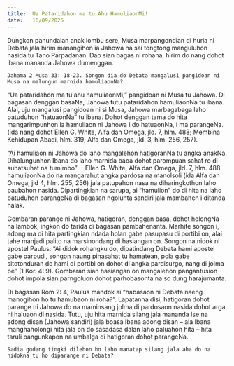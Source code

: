 ```yaml
---
title:  Ua Pataridahon ma tu Ahu HamuliaonMi!
date:   16/09/2025
---
```


Dungkon panundalan anak lombu sere, Musa marpangondian di huria ni Debata jala hirim manangihon ia Jahowa na sai tongtong manguluhon nasida tu Tano Parpadanan. Dao sian bagas ni rohana, hirim do nang dohot ibana mananda Jahowa dumenggan.

`Jahama 2 Musa 33: 18-23. Songon dia do Debata mangalusi pangidoan ni Musa na malungun marnida hamuliaonNa?`

“Ua pataridahon ma tu ahu hamuliaonMi,” pangidoan ni Musa tu Jahowa. Di bagasan denggan basaNa, Jahowa tutu pataridahon hamuliaonNa tu ibana. Alai, uju mangalusi pangidoan ni si Musa, Jahowa marbagabaga laho patuduhon “hatuaonNa” tu ibana. Dohot denggan tama do hita mangarimpunhon ia hamuliaon ni Jahowa i do hatuaonNa, i ma parangeNa. (ida nang dohot Ellen G. White, Alfa dan Omega, jld. 7, hlm. 488; Membina Kehidupan Abadi, hlm. 319; Alfa dan Omega, jld. 3, hlm. 256, 257).

“Ai hamuliaon ni Jahowa do laho mangalehon hatigoranNa tu angka anakNa. Dihalungunhon Ibana do laho marnida baoa dohot parompuan sahat ro di suhatsuhat na tumimbo” —Ellen G. White, Alfa dan Omega, jld. 7, hlm. 488. hamuliaonNa do na mangarahut angka pardosa na manolsoli (ida Alfa dan Omega, jld 4, hlm. 255, 256) jala patupahon nasa na diharingkothon laho paubahon nasida. Dipartingkian na sarupa, ai “hamulion” do di hita na laho patuduhon parangeNa di bagasan ngolunta sandiri jala mambahen i ditanda halak.

Gombaran parange ni Jahowa, hatigoran, denggan basa, dohot holongNa na lambok, ingkon do tarida di bagasan pambahenanta. Marhite songon i, adong ma di hita partingkian ndada holan gabe pasupasu di portibi on, alai tahe manjadi palito na marsinondang di hasiangan on. Songon na nidok ni apostel Paulus: “Ai didok rohangku do, dipatindang Debata hami apostel gabe parpudi, songon naung pinasahat tu hamatean, pola gabe sitotonduran do hami di portibi on dohot di angka pardisurgo, nang di jolma pe” (1 Kor. 4: 9). Gombaran sian hasiangan on mangalehon pangantusion dohot impola sian parngoluon dohot parhobasonta na so dung harajumanta.

Di bagasan Rom 2: 4, Paulus mandok ai “habasaon ni Debata naeng manogihon ho tu hamubaon ni roha?”. Lapatanna disi, hatigoran dohot parange ni Jahowa do na maminsang jolma di pardosaon nasida dohot arga ni haluaon di nasida. Tutu, uju hita marnida silang jala mananda Ise na adong disan (Jahowa sandiri) jala boasa Ibana adong disan – ala Ibana manghaholongi hita jala on do sasadasa dalan laho paluahon hita – hita taruli pangunkapon na umbalga di hatigoran dohot parangeNa.

`Sadia godang tingki dilehon ho laho manatap silang jala aha do na nidokna tu ho diparange ni Debata?`